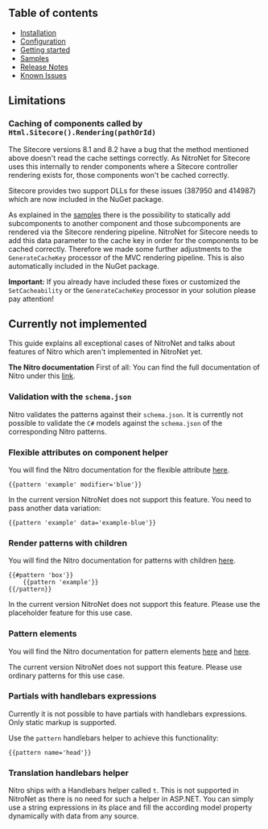 ## Table of contents
- [Installation](installation.md)
- [Configuration](configuration.md)
- [Getting started](getting-started.md)
- [Samples](samples.md)
- [Release Notes](https://github.com/namics/NitroNetSitecore/releases)
- [Known Issues](known-issues.md)

## Limitations

### Caching of components called by `Html.Sitecore().Rendering(pathOrId)`

The Sitecore versions 8.1 and 8.2 have a bug that the method mentioned above doesn't read the cache settings correctly. As NitroNet for Sitecore uses this internally to render components where a Sitecore controller rendering exists for, those components won't be cached correctly.

Sitecore provides two support DLLs for these issues (387950 and 414987) which are now included in the NuGet package.

As explained in the [samples](samples.md) there is the possibility to statically add subcomponents to another component and those subcomponents are rendered via the Sitecore rendering pipeline. NitroNet for Sitecore needs to add this data parameter to the cache key in order for the components to be cached correctly. Therefore we made some further adjustments to the `GenerateCacheKey` processor of the MVC rendering pipeline. This is also automatically included in the NuGet package.

**Important:** If you already have included these fixes or customized the `SetCacheability` or the `GenerateCacheKey` processor in your solution please pay attention!


## Currently not implemented

This guide explains all exceptional cases of NitroNet and talks about features of Nitro which aren't implemented in NitroNet yet.

**The Nitro documentation**
First of all: You can find the full documentation of Nitro under this [link](https://github.com/namics/generator-nitro/blob/master/generators/app/templates/project/docs/nitro.md).

### Validation with the `schema.json`
Nitro validates the patterns against their `schema.json`.
It is currently not possible to validate the `C#` models against the `schema.json` of the corresponding Nitro patterns.

### Flexible attributes on component helper
You will find the Nitro documentation for the flexible attribute [here](https://github.com/namics/generator-nitro/blob/master/generators/app/templates/project/docs/nitro.md#render-patterns).

```
{{pattern 'example' modifier='blue'}}
```

In the current version NitroNet does not support this feature. You need to pass another data variation:
```
{{pattern 'example' data='example-blue'}}
```

### Render patterns with children
You will find the Nitro documentation for patterns with children [here](https://github.com/namics/generator-nitro/blob/master/generators/app/templates/project/docs/nitro.md#render-patterns-with-children).

```
{{#pattern 'box'}}
    {{pattern 'example'}}
{{/pattern}}
```

In the current version NitroNet does not support this feature. Please use the placeholder feature for this use case.

### Pattern elements
You will find the Nitro documentation for pattern elements [here](https://github.com/namics/generator-nitro/blob/master/generators/app/templates/project/docs/nitro.md#creating-pattern-elements) and [here](https://github.com/namics/generator-nitro/blob/master/generators/app/templates/project/docs/nitro.md#render-pattern-elements).

The current version NitroNet does not support this feature. Please use ordinary patterns for this use case.

### Partials with handlebars expressions
Currently it is not possible to have partials with handlebars expressions. Only static markup is supported.

Use the `pattern` handlebars helper to achieve this functionality:
```
{{pattern name='head'}}
```

### Translation handlebars helper
Nitro ships with a Handlebars helper called `t`. This is not supported in NitroNet as there is no need for such a helper in ASP.NET. You can simply use a string expressions in its place and fill the according model property dynamically with data from any source.